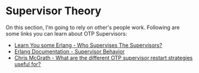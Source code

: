# Supervisor Theory

On this section, I'm going to rely on other's people work. Following are some links you can learn about OTP Supervisors:

* [Learn You some Erlang - Who Supervises The Supervisors?](http://learnyousomeerlang.com/supervisors#supervisor-concepts)
* [Erlang Documentation - Supervisor Behavior](http://erlang.org/doc/design_principles/sup_princ.html)
* [Chris McGrath - What are the different OTP supervisor restart strategies useful for?](http://chrismcg.com/2015/04/28/what-are-the-different-otp-supervisor-restart-strategies-useful-for/)

